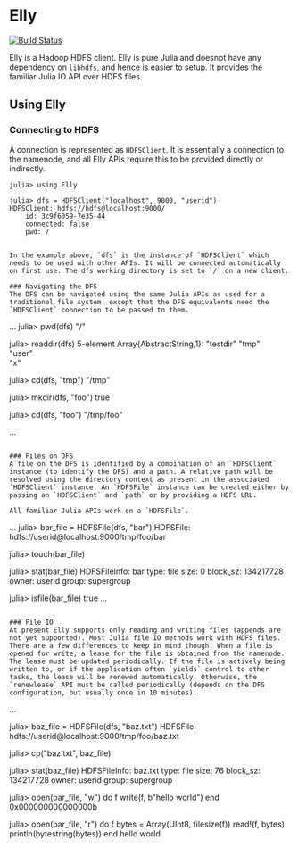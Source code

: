 # Elly

[![Build Status](https://travis-ci.org/tanmaykm/Elly.jl.svg?branch=master)](https://travis-ci.org/tanmaykm/Elly.jl)

Elly is a Hadoop HDFS client. Elly is pure Julia and doesnot have any dependency on `libhdfs`, and hence is easier to setup. It provides the familiar Julia IO API over HDFS files.

## Using Elly

### Connecting to HDFS
A connection is represented as `HDFSClient`. It is essentially a connection to the namenode, and all Elly APIs require this to be provided directly or indirectly.

````
julia> using Elly

julia> dfs = HDFSClient("localhost", 9000, "userid")
HDFSClient: hdfs://hdfs@localhost:9000/
    id: 3c9f6059-7e35-44
    connected: false
    pwd: /


In the example above, `dfs` is the instance of `HDFSClient` which needs to be used with other APIs. It will be connected automatically on first use. The dfs working directory is set to `/` on a new client.

### Navigating the DFS
The DFS can be navigated using the same Julia APIs as used for a traditional file system, except that the DFS equivalents need the `HDFSClient` connection to be passed to them.

````
...
julia> pwd(dfs)
"/"

julia> readdir(dfs)
5-element Array{AbstractString,1}:
 "testdir" 
 "tmp"     
 "user"    
 "x"       
 
julia> cd(dfs, "tmp")
"/tmp"

julia> mkdir(dfs, "foo")
true

julia> cd(dfs, "foo")
"/tmp/foo"

...
````

### Files on DFS
A file on the DFS is identified by a combination of an `HDFSClient` instance (to identify the DFS) and a path. A relative path will be resolved using the directory context as present in the associated `HDFSClient` instance. An `HDFSFile` instance can be created either by passing an `HDFSClient` and `path` or by providing a HDFS URL.

All familiar Julia APIs work on a `HDFSFile`.

````
...
julia> bar_file = HDFSFile(dfs, "bar")
HDFSFile: hdfs://userid@localhost:9000/tmp/foo/bar

julia> touch(bar_file)

julia> stat(bar_file)
HDFSFileInfo: bar
    type: file
    size: 0
    block_sz: 134217728
    owner: userid
    group: supergroup

julia> isfile(bar_file)
true
...
````

### File IO
At present Elly supports only reading and writing files (appends are not yet supported). Most Julia file IO methods work with HDFS files. There are a few differences to keep in mind though. When a file is opened for write, a lease for the file is obtained from the namenode. The lease must be updated periodically. If the file is actively being written to, or if the application often `yields` control to other tasks, the lease will be renewed automatically. Otherwise, the `renewlease` API must be called periodically (depends on the DFS configuration, but usually once in 10 minutes).

````
...

julia> baz_file = HDFSFile(dfs, "baz.txt")
HDFSFile: hdfs://userid@localhost:9000/tmp/foo/baz.txt

julia> cp("baz.txt", baz_file)

julia> stat(baz_file)
HDFSFileInfo: baz.txt
    type: file
    size: 76
    block_sz: 134217728
    owner: userid
    group: supergroup

julia> open(bar_file, "w") do f
           write(f, b"hello world")
       end
0x000000000000000b

julia> open(bar_file, "r") do f
           bytes = Array(UInt8, filesize(f))
           read!(f, bytes)
           println(bytestring(bytes))
       end
hello world
````

